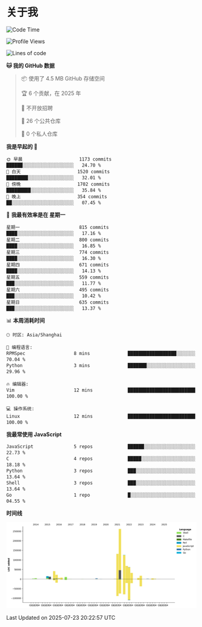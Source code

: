 # 关于我

<!--START_SECTION:waka-->
![Code Time](http://img.shields.io/badge/Code%20Time-933%20hrs%2057%20mins-blue)

![Profile Views](http://img.shields.io/badge/%E4%B8%AA%E4%BA%BA%E8%B5%84%E6%96%99%E8%A7%82%E7%9C%8B%E6%AC%A1%E6%95%B0-2-blue)

![Lines of code](https://img.shields.io/badge/%E4%BB%8E%E3%80%8CHello%20World%E3%80%8D%E8%B5%B7%E6%88%91%E5%B7%B2%E7%BB%8F%E5%86%99%E4%BA%86-832.0%20thousand%20%E8%A1%8C%E4%BB%A3%E7%A0%81-blue)

**🐱 我的 GitHub 数据** 

> 📦  使用了 4.5 MB GitHub 存储空间 
 > 
> 🏆 6 个贡献，在 2025 年
 > 
> 🚫 不开放招聘
 > 
> 📜 26 个公共仓库 
 > 
> 🔑 0 个私人仓库 
 > 
**我是早起的 🐤** 

```text
🌞 早晨                     1173 commits        ██████░░░░░░░░░░░░░░░░░░░   24.70 % 
🌆 白天                     1520 commits        ████████░░░░░░░░░░░░░░░░░   32.01 % 
🌃 傍晚                     1702 commits        █████████░░░░░░░░░░░░░░░░   35.84 % 
🌙 晚上                     354 commits         ██░░░░░░░░░░░░░░░░░░░░░░░   07.45 % 
```
📅 **我最有效率是在 星期一** 

```text
星期一                      815 commits         ████░░░░░░░░░░░░░░░░░░░░░   17.16 % 
星期二                      800 commits         ████░░░░░░░░░░░░░░░░░░░░░   16.85 % 
星期三                      774 commits         ████░░░░░░░░░░░░░░░░░░░░░   16.30 % 
星期四                      671 commits         ████░░░░░░░░░░░░░░░░░░░░░   14.13 % 
星期五                      559 commits         ███░░░░░░░░░░░░░░░░░░░░░░   11.77 % 
星期六                      495 commits         ███░░░░░░░░░░░░░░░░░░░░░░   10.42 % 
星期日                      635 commits         ███░░░░░░░░░░░░░░░░░░░░░░   13.37 % 
```


📊 **本周消耗时间** 

```text
🕑︎ 时区: Asia/Shanghai

💬 编程语言: 
RPMSpec                  8 mins              ██████████████████░░░░░░░   70.04 % 
Python                   3 mins              ███████░░░░░░░░░░░░░░░░░░   29.96 % 

🔥 编辑器: 
Vim                      12 mins             █████████████████████████   100.00 % 

💻 操作系统: 
Linux                    12 mins             █████████████████████████   100.00 % 
```

**我最常使用 JavaScript** 

```text
JavaScript               5 repos             ██████░░░░░░░░░░░░░░░░░░░   22.73 % 
C                        4 repos             █████░░░░░░░░░░░░░░░░░░░░   18.18 % 
Python                   3 repos             ███░░░░░░░░░░░░░░░░░░░░░░   13.64 % 
Shell                    3 repos             ███░░░░░░░░░░░░░░░░░░░░░░   13.64 % 
Go                       1 repo              █░░░░░░░░░░░░░░░░░░░░░░░░   04.55 % 
```



**时间线**

![Lines of Code chart](https://raw.githubusercontent.com/Arondight/Arondight/master/assets/bar_graph.png)


 Last Updated on 2025-07-23 20:22:57 UTC
<!--END_SECTION:waka-->
